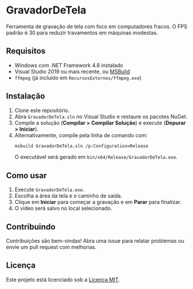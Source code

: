 # GravadorDeTela
Ferramenta de gravação de tela com foco em computadores fracos. O FPS padrão é 30 para reduzir travamentos em máquinas modestas.

## Requisitos
- Windows com .NET Framework 4.8 instalado
- Visual Studio 2019 ou mais recente, ou [MSBuild](https://learn.microsoft.com/visualstudio/msbuild/msbuild)
- `ffmpeg` (já incluído em `RecursosExternos/ffmpeg.exe`)

## Instalação
1. Clone este repositório.
2. Abra `GravadorDeTela.sln` no Visual Studio e restaure os pacotes NuGet.
3. Compile a solução (**Compilar > Compilar Solução**) e execute (**Depurar > Iniciar**).
4. Alternativamente, compile pela linha de comando com:
   ```bash
   msbuild GravadorDeTela.sln /p:Configuration=Release
   ```
   O executável será gerado em `bin/x64/Release/GravadorDeTela.exe`.

## Como usar
1. Execute `GravadorDeTela.exe`.
2. Escolha a área da tela e o caminho de saída.
3. Clique em **Iniciar** para começar a gravação e em **Parar** para finalizar.
4. O vídeo será salvo no local selecionado.

## Contribuindo
Contribuições são bem-vindas! Abra uma issue para relatar problemas ou envie um pull request com melhorias.

## Licença
Este projeto está licenciado sob a [Licença MIT](LICENSE).
